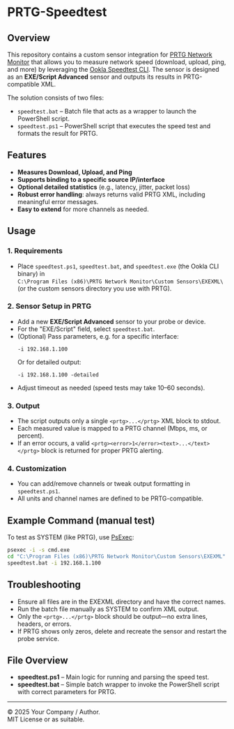 # PRTG-Speedtest

## Overview

This repository contains a custom sensor integration for [PRTG Network Monitor](https://www.paessler.com/prtg) that allows you to measure network speed (download, upload, ping, and more) by leveraging the [Ookla Speedtest CLI](https://www.speedtest.net/apps/cli). The sensor is designed as an **EXE/Script Advanced** sensor and outputs its results in PRTG-compatible XML.

The solution consists of two files:
- `speedtest.bat` – Batch file that acts as a wrapper to launch the PowerShell script.
- `speedtest.ps1` – PowerShell script that executes the speed test and formats the result for PRTG.

## Features

- **Measures Download, Upload, and Ping**
- **Supports binding to a specific source IP/interface**
- **Optional detailed statistics** (e.g., latency, jitter, packet loss)
- **Robust error handling**: always returns valid PRTG XML, including meaningful error messages.
- **Easy to extend** for more channels as needed.

## Usage

### 1. Requirements

- Place `speedtest.ps1`, `speedtest.bat`, and `speedtest.exe` (the Ookla CLI binary) in  
  `C:\Program Files (x86)\PRTG Network Monitor\Custom Sensors\EXEXML\`  
  (or the custom sensors directory you use with PRTG).

### 2. Sensor Setup in PRTG

- Add a new **EXE/Script Advanced** sensor to your probe or device.
- For the "EXE/Script" field, select `speedtest.bat`.
- (Optional) Pass parameters, e.g. for a specific interface:  
  ```
  -i 192.168.1.100
  ```
  Or for detailed output:  
  ```
  -i 192.168.1.100 -detailed
  ```
- Adjust timeout as needed (speed tests may take 10–60 seconds).

### 3. Output

- The script outputs only a single `<prtg>...</prtg>` XML block to stdout.
- Each measured value is mapped to a PRTG channel (Mbps, ms, or percent).
- If an error occurs, a valid `<prtg><error>1</error><text>...</text></prtg>` block is returned for proper PRTG alerting.

### 4. Customization

- You can add/remove channels or tweak output formatting in `speedtest.ps1`.
- All units and channel names are defined to be PRTG-compatible.

## Example Command (manual test)

To test as SYSTEM (like PRTG), use [PsExec](https://docs.microsoft.com/en-us/sysinternals/downloads/psexec):

```cmd
psexec -i -s cmd.exe
cd "C:\Program Files (x86)\PRTG Network Monitor\Custom Sensors\EXEXML"
speedtest.bat -i 192.168.1.100
```

## Troubleshooting

- Ensure all files are in the EXEXML directory and have the correct names.
- Run the batch file manually as SYSTEM to confirm XML output.
- Only the `<prtg>...</prtg>` block should be output—no extra lines, headers, or errors.
- If PRTG shows only zeros, delete and recreate the sensor and restart the probe service.

## File Overview

- **speedtest.ps1** – Main logic for running and parsing the speed test.
- **speedtest.bat** – Simple batch wrapper to invoke the PowerShell script with correct parameters for PRTG.

---

© 2025 Your Company / Author.  
MIT License or as suitable.
